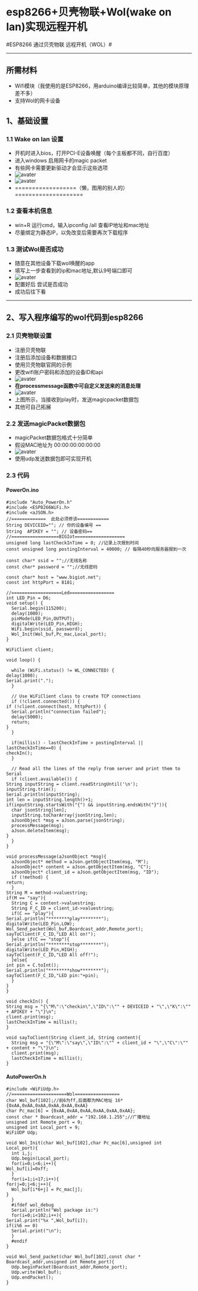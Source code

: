 # esp8266+贝壳物联+Wol(wake on lan)实现远程开机 #
#ESP8266 通过贝壳物联 远程开机（WOL）#

----------

## 所需材料 ##
- Wifi模块（我使用的是ESP8266，用arduino编译比较简单，其他的模块原理差不多）
- 支持Wol的网卡设备

## 1、基础设置 ##
### 1.1 Wake on lan 设置 ###
- 开机时进入bios，打开PCI-E设备唤醒（每个主板都不同，自行百度）
- 进入windows 启用网卡的magic packet 
- 有些网卡需要更新驱动才会显示这些选项
- ![avater](./images/1.png)
- ![avater](./images/2.png)
- ==================（懒，图用的别人的）====================
### 1.2 查看本机信息 ###
- win+R 运行cmd，输入ipconfig /all 查看IP地址和mac地址
- 尽量绑定为静态IP，以免改变后需要再次下载程序

### 1.3 测试Wol是否成功 ###
- 随意在其他设备下载wol唤醒的app
- 填写上一步查看到的ip和mac地址,默认9号端口即可
- ![avater](./images/3.png)
- 配置好后 尝试是否成功
- 成功后往下看

----------

## 2、写入程序编写的wol代码到esp8266 ##
### 2.1 贝壳物联设置 ###
- 注册贝壳物联
- 注册后添加设备和数据接口
- 使用贝壳物联官网的示例
- 更改wifi账户密码和添加的设备ID和api
- ![avater](./images/5.png)
- **在processmessage函数中可自定义发送来的消息处理**
- ![avater](./images/6.png)
- 上图所示，当接收到play时，发送magicpacket数据包
- 其他可自己拓展
### 2.2 发送magicPacket数据包 ###
- magicPacket数据包格式十分简单
- 假设MAC地址为 00:00:00:00:00:00
- ![avater](./images/4.png)
- 使用udp发送数据包即可实现开机
### 2.3 代码 ###
#### PowerOn.ino ####
    #include "Auto_PowerOn.h"
    #include <ESP8266WiFi.h>
    #include <aJSON.h>
    //=============  此处必须修该============
    String DEVICEID=""; // 你的设备编号 ==
    String  APIKEY = ""; // 设备密码==
    //==================BIGIot===================
    unsigned long lastCheckInTime = 0; //记录上次报到时间
    const unsigned long postingInterval = 40000; // 每隔40秒向服务器报到一次
    
    const char* ssid = "";//无线名称
    const char* password = "";//无线密码
    
    const char* host = "www.bigiot.net";
    const int httpPort = 8181;
    
    //===================Led=================
    int LED_Pin = D6;
    void setup() {
      Serial.begin(115200);
      delay(1000);
      pinMode(LED_Pin,OUTPUT);
      digitalWrite(LED_Pin,HIGH);
      WiFi.begin(ssid, password);
      Wol_Init(Wol_buf,Pc_mac,Local_port);
    }
    
    WiFiClient client;
    
    void loop() {
    
      while (WiFi.status() != WL_CONNECTED) {
    delay(1000);
    Serial.print(".");
      }
    
      // Use WiFiClient class to create TCP connections
      if (!client.connected()) {
    if (!client.connect(host, httpPort)) {
      Serial.println("connection failed");
      delay(5000);
      return;
    }
      }
    
      if(millis() - lastCheckInTime > postingInterval || lastCheckInTime==0) {
    checkIn();
      }
      
      // Read all the lines of the reply from server and print them to Serial
      if (client.available()) {
    String inputString = client.readStringUntil('\n');
    inputString.trim();
    Serial.println(inputString);
    int len = inputString.length()+1;
    if(inputString.startsWith("{") && inputString.endsWith("}")){
      char jsonString[len];
      inputString.toCharArray(jsonString,len);
      aJsonObject *msg = aJson.parse(jsonString);
      processMessage(msg);
      aJson.deleteItem(msg);  
    }
      }
    }
    
    void processMessage(aJsonObject *msg){
      aJsonObject* method = aJson.getObjectItem(msg, "M");
      aJsonObject* content = aJson.getObjectItem(msg, "C"); 
      aJsonObject* client_id = aJson.getObjectItem(msg, "ID");
      if (!method) {
    return;
      }
    String M = method->valuestring;
    if(M == "say"){
      String C = content->valuestring;
      String F_C_ID = client_id->valuestring;
      if(C == "play"){
    Serial.println("********play********");
    digitalWrite(LED_Pin,LOW);
    Wol_Send_packet(Wol_buf,Boardcast_addr,Remote_port);
    sayToClient(F_C_ID,"LED All on!");
      }else if(C == "stop"){
    Serial.println("********stop********");
    digitalWrite(LED_Pin,HIGH);
    sayToClient(F_C_ID,"LED All off!");
      }else{
    int pin = C.toInt();
    Serial.println("********show********"); 
    sayToClient(F_C_ID,"LED pin:"+pin); 
      }
    }
    }
    
    void checkIn() {
    String msg = "{\"M\":\"checkin\",\"ID\":\"" + DEVICEID + "\",\"K\":\"" + APIKEY + "\"}\n";
    client.print(msg);
    lastCheckInTime = millis(); 
    }
    
    void sayToClient(String client_id, String content){
      String msg = "{\"M\":\"say\",\"ID\":\"" + client_id + "\",\"C\":\"" + content + "\"}\n";
      client.print(msg);
      lastCheckInTime = millis();
    }
#### AutoPowerOn.h ####
    #include <WiFiUdp.h>
	//=====================Wol=================
    char Wol_buf[102];//前6为ff,后面都为MAC地址 16*{0xAA,0xAA,0xAA,0xAA,0xAA,0xAA}
    char Pc_mac[6] = {0xAA,0xAA,0xAA,0xAA,0xAA,0xAA};
    const char * Boardcast_addr = "192.168.1.255";//广播地址
    unsigned int Remote_port = 9;
    unsigned int Local_port = 9;
    WiFiUDP Udp;
    
    void Wol_Init(char Wol_buf[102],char Pc_mac[6],unsigned int Local_port){
      int i,j;
      Udp.begin(Local_port);
      for(i=0;i<6;i++){
    Wol_buf[i]=0xff;
      }
      for(i=1;i<17;i++){
    for(j=0;j<6;j++){
      Wol_buf[i*6+j] = Pc_mac[j];
    }
      }
      #ifdef wol_debug
      Serial.println("Wol package is:") 
      for(i=0;i<102;i++){
    Serial.print("%x ",Wol_buf[i]);
    if(i%6 == 0)
      Serial.print("\n");
      }
      #endif
    }
    
    void Wol_Send_packet(char Wol_buf[102],const char * Boardcast_addr,unsigned int Remote_port){
      Udp.beginPacket(Boardcast_addr,Remote_port);
      Udp.write(Wol_buf);
      Udp.endPacket();
    }
